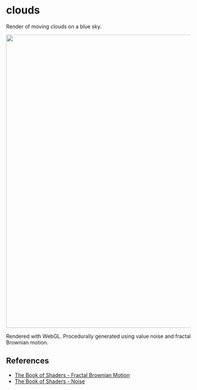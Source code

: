 # clouds

Render of moving clouds on a blue sky.

<img src="./media/recording.gif" width="800px" />

Rendered with WebGL. Procedurally generated using value noise and fractal Brownian motion.

## References

- [The Book of Shaders - Fractal Brownian Motion](https://thebookofshaders.com/13/)
- [The Book of Shaders - Noise](https://thebookofshaders.com/11/)
